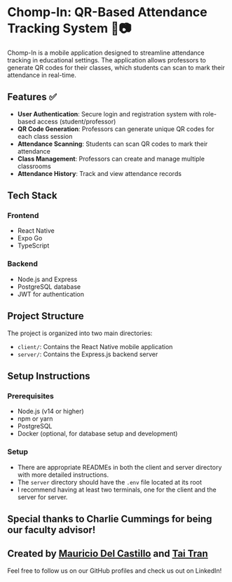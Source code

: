 # Chomp-In: QR-Based Attendance Tracking System 🐊📷

Chomp-In is a mobile application designed to streamline attendance tracking in educational settings. The application allows professors to generate QR codes for their classes, which students can scan to mark their attendance in real-time.

## Features ✅
- **User Authentication**: Secure login and registration system with role-based access (student/professor)
- **QR Code Generation**: Professors can generate unique QR codes for each class session
- **Attendance Scanning**: Students can scan QR codes to mark their attendance
- **Class Management**: Professors can create and manage multiple classrooms
- **Attendance History**: Track and view attendance records

## Tech Stack

### Frontend
- React Native 
- Expo Go
- TypeScript

### Backend
- Node.js and Express
- PostgreSQL database
- JWT for authentication

## Project Structure

The project is organized into two main directories:

- `client/`: Contains the React Native mobile application
- `server/`: Contains the Express.js backend server

## Setup Instructions

### Prerequisites
- Node.js (v14 or higher)
- npm or yarn
- PostgreSQL
- Docker (optional, for database setup and development)

### Setup
- There are appropriate READMEs in both the client and server directory with more detailed instructions.
- The `server` directory should have the `.env` file located at its root
- I recommend having at least two terminals, one for the client and the server for server.

## Special thanks to Charlie Cummings for being our faculty advisor!
## Created by [Mauricio Del Castillo](https://www.linkedin.com/in/mauriciodelcastillo/) and [Tai Tran](https://www.linkedin.com/in/ti-tai-tran/)
Feel free to follow us on our GitHub profiles and check us out on LinkedIn!

